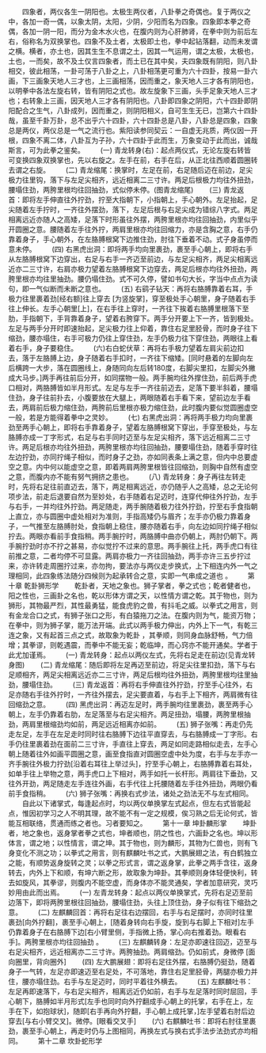 <!-- { "loadSidebar": true } -->
　　四象者，两仪各生一阴阳也。太极生两仪者，八卦拳之奇偶也。复于两仪之中，各加一奇一偶，以象太阴，太阳，少阴，少阳而名为四象。四象即本拳之奇偶，各加一阴一阳，而分为金木水火也，在腹内则为心肝肺肾，在拳中则为前后左右，俗称名为双换掌也。四象不及土者，太极即土也，拳中起钻落翻，动而未发谓之横。横者，亦土也，因其生生不息谓之土，因其一气运用，谓之太极，太极也，土也，一而矣，故不及土仅言四象者，而土已在其中矣，夫四象既有阴阳，则八卦相交，彼此相荡，一卦可荡于八卦之上，八卦相荡更可重为六十四卦，按易一卦六画，下三画象天地人三才也，上三画相荡，因而重之，象天地人三才各有阴阳也，以明拳中各法左旋右转，皆有阴阳之式也。故左旋象下三画，头手足象天地人三才也；右转象上三画，因天地人三才各有阴阳也。八卦即四象之阴阳，六十四卦即阴阳配合之生气，八卦成列，因而重之，则阴阳相义，自可生生无已，岂第六十四卦哉，虽至千卦万卦，总不出乎六十四卦，六十四卦总是八卦，八卦总是四象，四象总是两仪，两仪总是一气之流行也。紫阳读参同契云：一自虚无兆质，两仪因一开根，四象不离二体，八卦互为子孙，六十四卦于此而生，万象变动于此而出，诚哉斯言，可为此拳之鉴矣。 
　　(一) 青龙转身(右)：起点两仪式，无论左旋右转皆可变换四象双换掌也，先以右旋之。左手在前，右手在后，从正北往西顺着圆圈转去谓之右旋。
　　(二) 青龙缩尾：换掌时，左足在前，右足随后迈在前边，足尖极力往里钩，落下与左足尖相齐，远近相离二三寸许。两足后根极力均往外扭劲，腰塌住劲，两胯里根均往回抽劲，式似停未停。(图青龙缩尾)
　　(三) 青龙返首：即将左手伸直往外拧劲，拧至大指朝下，小指朝上，手心朝外。左足抬起，足尖随着左手拧时，一齐往外摆劲，落下，左足后根与右足尖成为错综八字式。两足相离远近亦随人之高矮，足落下时形虽往外摆，两胯里根亦均往回抽劲，内里似乎开圆圈之意。腰随着左手往外拧，两肩里根亦均往回缩力，亦是含胸之意，右手仍靠着身子，手心朝外，在左胳膊根窝下边推住劲，肘往下垂着不动。式子身虽停而意未停。
　　(四) 右黑虎出洞：即将两手均向里裹劲，裹至手心朝上，即将右手从左胳膊根窝下边穿出，右足与右手一齐迈至前边，与左足尖相齐，两足尖相离远近亦二三寸许，右肩亦极力望着左胳膊根窝下边穿去，两足后根亦均往外扭劲，两胯里根亦均往里抽劲。腰仍塌住劲。式不可久停，譬如书句大长，字当中点点为读句，即一气似断而未断之意也。
　　(五) 右鹞子钻天：再将右胳膊靠着右耳，手极力往里裹着劲[经右额]往上穿去 [为竖旋掌]，穿至极处手心朝里，身子随着右手往上伸长。左手心朝里[上]，在右手往上穿时，一齐往下挨着右胳膊里根落下至肋，手指朝下，手背靠着身子，望着右胯穿下。两手分开要上下一齐，皆到极处。左足与两手分开时即速抬起，足尖极力往上仰着，靠住右足里胫骨，而时身子往下缩劲，腰亦塌住，右手可极力仍往上穿住劲，左手仍极力往下穿住劲，两眼往上看着右手，身子要稳住。 
　　(六)右白蛇伏草：再将右手极力望着左肩尖前边扣去，落于左胳膊上边，身子随着右手扣时，一齐往下缩矮。[同时悬着的左脚向左后横跨一大步，落在圆圈线上，身随同向左后转180度，右脚尖里扣，左脚尖外撇成大马步。]两手再往前后分开，如同摆物一般。两手腕均往外撑住劲，前后两手虎口相对，两胳膊皆如半月形式。左足与左手一齐往前迈去，足落下要半斜着，腰塌住劲，身子往前扑去，小腹要放在大腿上，两眼随着右手看下来，望前边左手看去，两肩前后极力缩住劲，两胯前后里根亦极力缩住劲，此时腹内要似觉圆圈虚空一般，若是方能得着拳中之灵妙。 
　　(七) 右黑虎出洞：再将两手极力均向里裹劲至两手心朝上，即将右手靠着身子，望着左胳膊根窝下穿出，手穿至极处，与左胳膊亦成一丁字形式，右足与右手同时迈至与左足尖相齐，落下远近相离二三寸许。两足后根亦均往外扭劲，两胯里根亦均往回抽劲，腰要塌住劲，随着手穿时往左边拧劲，亦同拧绳子相似，而时身子之劲，亦如同表条上满之意，但内中总要虚空之意。内中何以能虚空之意，即着两肩两胯里根皆往回缩劲，则胸中自然有虚空之意，而腹内亦不能有努气拥挤之患也。
　　(八) 青龙转身：身子再往左转走时，先将右足往前直迈去，落下，两足相离远近，亦仍随乎人之高矮，总之无论何项步法，前走后退要自然为至妙处，右手随着右足迈时，连穿代伸往外拧劲，左手与右手，一并均往外拧劲。两足随走，两手腕随着极力往外拧劲，拧至右手食指朝上直立，亦与圆圈中虚处相对为准则，手指高矮仍与眉齐；左手亦仍极力靠着身子，一气推至左胳膊肘处，食指朝上稳住，腰亦随着右手，向左边如同拧绳子相似拧去。两眼亦看前手食指稍。两手腕拧时，两胳膊中曲亦仍朝上，两肘仍朝下。两手腕拧劲时亦不拧之甚易，亦似觉拧不过来的意思。两手腕往上托，两手虎口有往前推之意，二者均停不可显露。两肩亦极力一齐往回抽劲，两手亦许三五步拧过来，亦许转走周圈拧过来，亦勿拘，要法亦与两仪走步换式，上下相连内外一气之理相同，此四象练法随分四候则为起承转合之意，实即一气串成之道也 。
　　第十章 乾卦狮形学
　　乾卦者，天地之象也。狮子掌者，拳之式也；乾者健者也，阳之性也，三画卦之名也，乾以形体方谓之天，以性情方谓之乾。其于物也，则为狮形，其物最严烈，其性最勇猛，能食虎豹之兽，有抖毛之威。以拳式之用言，则有金龙合口之式，有狮子张口之形，有白猿拖刀之法。在腹内则为气，能资万物；在拳中，则为狮子掌，能万法开端。此式以两手极力伸出，内外上下一气，有乾三连之象，又有起首三点之式，故取象为乾卦 ，其拳顺，则同身血脉舒畅，气力倍增；其拳谬，则乾遇震，而拳中不能无妄；乾临坤，而心窍亦不能开通矣。学者于此尤加谨焉。
　　(一) 青龙转身：起点以两仪左式，先将右足走在前边(见青龙转身图) 
　　(二) 青龙缩尾：随后即将左足再迈至前边，将足尖往里扣劲，落下与右足顺相齐，两足尖相离远近亦二三寸许，两足后根均往外扭劲，两胯里根均往里抽劲，腰塌住劲。
　　(三) 青龙返首：再将右手伸直往外拧劲，拧至手心往外，右足亦随右手往外拧时，一齐往外摆去，足尖要直着，与右手上下相齐，两肩微有往回缩劲之意。
　　(四) 黑虎出洞：再迈左足时，两手腕均往里裹劲，裹至两手心朝上，左手仍靠着右肋，左足落至与右足尖相齐。两足扭劲，塌腰，两胯里根抽劲，两肩里根缩劲均如前，两足远近相离亦如前。
　　(五) 狮子张嘴：再走仍先走左足，左手在左足走时同时往右胳膊下边往平直穿去，与右胳膊成一丁字形。右手仍往里裹着劲在面前二三寸许，手直往上穿去，两足如同走路相似走去，左手心朝上随着往外如画平圆圈之意，画至食指直对圆圈空虚中处为度，右手与左手亦一齐手腕往外极力拧劲[沿着右耳往上举过头]，拧至手心朝上，右胳膊靠着右耳处，如单手往上举物之意，两手虎口上下相对，两手如托一长杆形。两肩往下垂劲，又往外开劲，两足随走左手连往外画，右手代往上托腰随着左手往外扭劲，两眼仍看前手食指稍。 
　　(六) 狮子张嘴：再换右式步法，诸处之劲法无不与左式相同。
　　自此以下诸掌式，每逢起点时，均以两仪单换掌左式起点，但左右式皆能起点，惟因初学习之人不明其理，故不能不有一定之规模，俟习熟之后无论何式，皆能互相联络，贯通而练之者也。习者要知之。
　　第十一章 坤卦麟形掌
　　坤卦者，地之象也，返身掌者拳之式也，坤者顺也，阴之性也，六画卦之名也。坤以形体言，谓之地；以性情言，谓之坤。其于物也，则为麟形，其物为仁兽也，则有飞身变化不测之功；以拳式之用言，则有麒麟吐书之式，大鹏展翅之法，有白鹤独立之能，有顺势返身旋转之灵；以拳之形式言，谓之返身掌，此拳之两手含往，返身转去，内外上下和顺，有坤六断之形，故取象为坤卦。其拳顺则身体轻便快利，转去如旋风，其拳谬，则腹内不能空虚，而身体亦不能灵通矣，学者加意研究，灵巧妙用由此而出焉。
　　(一) 左青龙转身：起点以两仪单换掌式，先将右足迈至前边落下，即将两胯里根往回抽劲，腰塌住劲，头往上顶住劲，身子似有往下缩劲之意。
　　(二) 左麒麟回首：再将右足往右边摆回，右手与右足摆时，亦同时往里裹劲[向外拧翻]，裹至手心朝上，[随着身转向右手旋，旋到与右脚上下相对]左手仍靠着身子在右胳膊下边[右小臂里侧，手指微上扬，掌心向右推着劲。眼看右手]。两胯里根亦均往回抽劲  。
　　(三) 左麒麟转身：左足亦即速往回迈，迈至与右足尖相齐，远近相离亦二三寸许。两胯抽劲。两肩缩劲。仍如前式，身微停 [面向圈里，背向圈外]
　　(四) 左大鹏展翅：即将右足往外摆，右胳膊仍挺劲，随着身子一气转，左足亦即速迈至右足处，不可落地，靠住右足里胫骨，两腿亦极力并住，腰亦塌住劲。右手与左足迈时，同时平着往外横去。
　　(五) 左麒麟吐书：左足再即速落下，与右足尖相齐，相离远近仍如前，右手与左足落时同时屈回，手心朝下，胳膊如半月形式[左手也同时向外拧翻成手心朝上的托掌，右手在上，左手在下，如抱球状]，随即[右手再向外拧翻，手心朝上成托掌，]左手望着右肘后边穿去[与右小臂交叉]。微停。[眼看交叉手]
　　(六) 右麒麟吐书：即将右肘往里裹劲，裹至手心朝上，再走时仍与上图相同，再换左式与换右式手法步法劲式亦均相同。
　　第十二章 坎卦蛇形学
